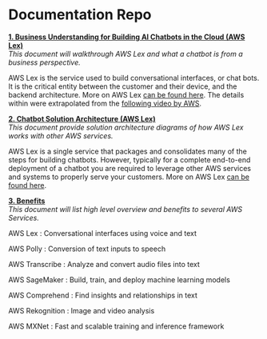 # Documentation Repo
**[1. Business Understanding for Building AI Chatbots in the Cloud (AWS Lex)](/docs/business_understanding_lex.md)**
</br>*This document will walkthrough AWS Lex and what a chatbot is from a business perspective.* 

AWS Lex is the service used to build conversational interfaces, or chat bots. It is the critical entity between the customer and their device, and the backend architecture. More on AWS Lex [can be found here](https://aws.amazon.com/lex). The details within were extrapolated from the [following video by AWS](https://youtu.be/qe9nRU6ZHAI). 


**[2. Chatbot Solution Architecture (AWS Lex)](/docs/solution_architecture_lex.md)**
</br>*This document provide solution architecture diagrams of how AWS Lex works with other AWS services.*

AWS Lex is a single service that packages and consolidates many of the steps for building chatbots. However, typically for a complete end-to-end deployment of a chatbot you are required to leverage other AWS services and systems to properly serve your customers. More on AWS Lex [can be found here](https://aws.amazon.com/lex).

**[3. Benefits](/docs/benefits.md)**
</br>*This document will list high level overview and benefits to several AWS Services.*

AWS Lex : Conversational interfaces using voice and text

AWS Polly : Conversion of text inputs to speech

AWS Transcribe : Analyze and convert audio files into text

AWS SageMaker : Build, train, and deploy machine learning models

AWS Comprehend : Find insights and relationships in text

AWS Rekognition : Image and video analysis

AWS MXNet : Fast and scalable training and inference framework
